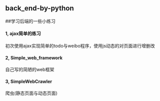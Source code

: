 ## back_end-by-python

##学习后端的一些小练习

#### 1, ajax简单的练习
初次使用ajax实现简单的todo与weibo程序，使用js动态的对页面进行增删改

#### 2, Simple_web_framework
自己写的简陋的web框架

#### 3, SimpleWebCrawler
爬虫(静态页面与动态页面)
 